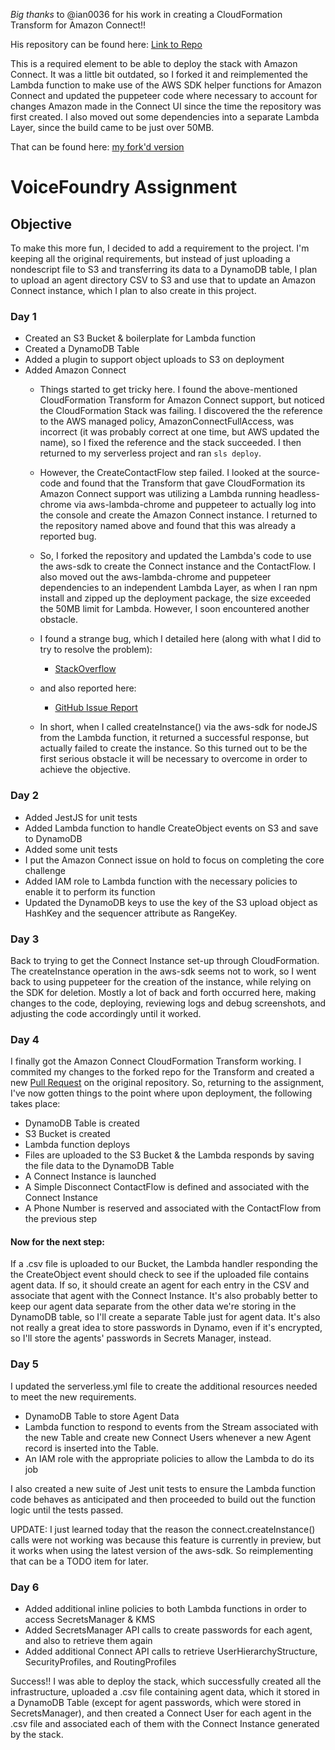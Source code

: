 *Big thanks* to @ian0036 for his work in creating a CloudFormation Transform for Amazon Connect!!

His repository can be found here: [Link to Repo](https://github.com/iann0036/amazon-connect-cfn)

This is a required element to be able to deploy the stack with Amazon Connect. It was a little bit outdated, so I forked it and reimplemented the Lambda function to make use of the AWS SDK helper functions for Amazon Connect and updated the puppeteer code where necessary to account for changes Amazon made in the Connect UI since the time the repository was first created. I also moved out some dependencies into a separate Lambda Layer, since the build came to be just over 50MB. 

That can be found here: [my fork'd version](https://github.com/Caoimhin89/amazon-connect-cfn.git)


# VoiceFoundry Assignment

## Objective
To make this more fun, I decided to add a requirement to the project. I'm keeping all the original requirements, but instead of just uploading a nondescript file to S3 and transferring its data to a DynamoDB table, I plan to upload an agent directory CSV to S3 and use that to update an Amazon Connect instance, which I plan to also create in this project.

### Day 1
* Created an S3 Bucket & boilerplate for Lambda function
* Created a DynamoDB Table
* Added a plugin to support object uploads to S3 on deployment
* Added Amazon Connect
    * Things started to get tricky here. I found the above-mentioned CloudFormation Transform for Amazon Connect support, but noticed the CloudFormation Stack was failing. I discovered the the reference to the AWS managed policy, AmazonConnectFullAccess, was incorrect (it was probably correct at one time, but AWS updated the name), so I fixed the reference and the stack succeeded. I then returned to my serverless project and ran `sls deploy`. 
    
    * However, the CreateContactFlow step failed.
    I looked at the source-code and found that the Transform that gave CloudFormation its Amazon Connect support was utilizing a Lambda running headless-chrome via aws-lambda-chrome and puppeteer to actually log into the console and create the Amazon Connect instance. I returned to the repository named above and found that this was already a reported bug. 
    
    * So, I forked the repository and updated the Lambda's code to use the aws-sdk to create the Connect instance and the ContactFlow. I also moved out the aws-lambda-chrome and puppeteer dependencies to an independent Lambda Layer, as when I ran npm install and zipped up the deployment package, the size exceeded the 50MB limit for Lambda. However, I soon encountered another obstacle.
    * I found a strange bug, which I detailed here (along with what I did to try to resolve the problem): 
        * [StackOverflow](https://stackoverflow.com/questions/65057634/amazon-connect-in-creation-failed-status-after-successful-call-to-createinsta)
    * and also reported here:
        * [GitHub Issue Report](https://github.com/aws/aws-sdk-js/issues/3557)
    
    * In short, when I called createInstance() via the aws-sdk for nodeJS from the Lambda function, it returned a successful response, but actually failed to create the instance. So this turned out to be the first serious obstacle it will be necessary to overcome in order to achieve the objective.

### Day 2
* Added JestJS for unit tests
* Added Lambda function to handle CreateObject events on S3 and save to DynamoDB
* Added some unit tests
* I put the Amazon Connect issue on hold to focus on completing the core challenge
* Added IAM role to Lambda function with the necessary policies to enable it to perform its function
* Updated the DynamoDB keys to use the key of the S3 upload object as HashKey and the sequencer attribute as RangeKey.

### Day 3
Back to trying to get the Connect Instance set-up through CloudFormation. The createInstance operation in the aws-sdk seems not to work, so I went back to using puppeteer for the creation of the instance, while relying on the SDK for deletion. Mostly a lot of back and forth occurred here, making changes to the code, deploying, reviewing logs and debug screenshots, and adjusting the code accordingly until it worked.

### Day 4
I finally got the Amazon Connect CloudFormation Transform working. I commited my changes to the forked repo for the Transform and created a new [Pull Request](https://github.com/iann0036/amazon-connect-cfn/pull/7) on the original repository. So, returning to the assignment, I've now gotten things to the point where upon deployment, the following takes place:

* DynamoDB Table is created
* S3 Bucket is created
* Lambda function deploys
* Files are uploaded to the S3 Bucket & the Lambda responds by saving the file data to the DynamoDB Table
* A Connect Instance is launched
* A Simple Disconnect ContactFlow is defined and associated with the Connect Instance
* A Phone Number is reserved and associated with the ContactFlow from the previous step

#### Now for the next step:

If a .csv file is uploaded to our Bucket, the Lambda handler responding the the CreateObject event should check to see
if the uploaded file contains agent data. If so, it should create an agent for each entry in the CSV and associate that agent with the Connect Instance. It's also probably better to keep our agent data separate from the other data we're storing in the DynamoDB table, so I'll create a separate Table just for agent data. It's also not really a great idea to store passwords in Dynamo, even if it's encrypted, so I'll store the agents' passwords in Secrets Manager, instead.

### Day 5
I updated the serverless.yml file to create the additional resources needed to meet the new requirements.
* DynamoDB Table to store Agent Data
* Lambda function to respond to events from the Stream associated with the new Table and create new Connect Users whenever a new Agent record is inserted into the Table.
* An IAM role with the appropriate policies to allow the Lambda to do its job
    
I also created a new suite of Jest unit tests to ensure the Lambda function code behaves as anticipated and then proceeded to build out the function logic until the tests passed.

UPDATE: I just learned today that the reason the connect.createInstance() calls were not working was because this feature is currently in preview, but it works when using the latest version of the aws-sdk. So reimplementing that can be a TODO item for later.


### Day 6
* Added additional inline policies to both Lambda functions in order to access SecretsManager & KMS
* Added SecretsManager API calls to create passwords for each agent, and also to retrieve them again
* Added additional Connect API calls to retrieve UserHierarchyStructure, SecurityProfiles, and RoutingProfiles

Success!! I was able to deploy the stack, which successfully created all the infrastructure, uploaded a .csv file containing agent data, which it stored in a DynamoDB Table (except for agent passwords, which were stored in SecretsManager), and then created a Connect User for each agent in the .csv file and associated each of them with the Connect Instance generated by the stack.



